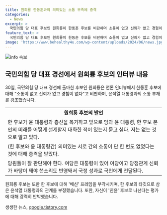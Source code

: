 ```yaml
---
title: 원희룡 한동훈과의 의미있는 소통 부족에 충격
categories:
  - News
excerpt: >
  국민의힘 당 대표 후보인 원희룡이 한동훈 후보를 비판하며 소통이 없고 신뢰가 없고 경험이 없다고 언급했다. 특히 윤석열 대통령과의 소통 부재를 강조하며 당원들에게 신뢰 관계 중요성을 강조했다. 또한 배신 프레임을 강조하며 한 후보를 공격했고, 정치적 이견을 지적했다. 이에 반발하는 한 후보 캠프는 협박과 분열적 정치라며 비판했으며, 원 후보 또한 SNS를 통해 공격을 받았다.
feature_text: >
  국민의힘 당 대표 후보인 원희룡이 한동훈 후보를 비판하며 소통이 없고 신뢰가 없고 경험이 없다고 언급했다. 특히 윤석열 대통령과의 소통 부재를 강조하며 당원들에게 신뢰 관계 중요성을 강조했다. 또한 배신 프레임을 강조하며 한 후보를 공격했고, 정치적 이견을 지적했다. 이에 반발하는 한 후보 캠프는 협박과 분열적 정치라며 비판했으며, 원 후보 또한 SNS를 통해 공격을 받았다.
image: 'https://www.behealthy4u.com/wp-content/uploads/2024/06/news.jpg'
---
```


<p><img src="https://www.behealthy4u.com/wp-content/uploads/2024/06/news.jpg" alt="info 속보" /></p>

<h2 data-ke-size="size26">국민의힘 당 대표 경선에서 원희룡 후보의 인터뷰 내용</h2>

<p data-ke-size="size16">30일, 국민의힘 당 대표 경선에 출마한 후보인 원희룡은 언론 인터뷰에서 한동훈 후보에 대해 "소통이 없고 신뢰가 없고 경험이 없다"고 비판하며, 윤석열 대통령과의 소통 부재를 강조했습니다.</p>

<table>
  <tr>
    <td style="text-align: center; height: 17px;"><b>원희룡 후보의 발언</b></td>
  </tr>
  <tr>
    <td>한 후보가 윤 대통령과 총선을 복기하고 앞으로 당과 윤 대통령, 한 후보 본인의 미래를 어떻게 설계할지 대화한 적이 있는지 묻고 싶다. 저는 없는 것으로 알고 있다.</td>
  </tr>
  <tr>
    <td>(한 후보와 윤 대통령간) 의미있는 서로 간의 소통이 단 한 번도 없었다는 것에 대해 충격을 받았다.</td>
  </tr>
  <tr>
    <td>당원들이 잘 판단해야 한다. 여당은 대통령이 있어 여당이고 당정관계 신뢰가 바탕이 돼야 쓴소리도 반영돼서 국정 성과로 국민에게 전달된다.</td>
  </tr>
</table>

<p data-ke-size="size16">원희룡 후보는 또한 한 후보에 대해 '배신' 프레임을 부각시키며, 한 후보의 타깃으로 삼은 윤석열 대통령과의 관계를 부정했습니다. 또한, 자신이 '친윤' 후보로 나선다는 평가에 대해 강력히 반박했습니다.</p>
생생한 뉴스, <a href="https://qoogle.tistory.com" rel="dofollow">qoogle.tistory.com</a>


